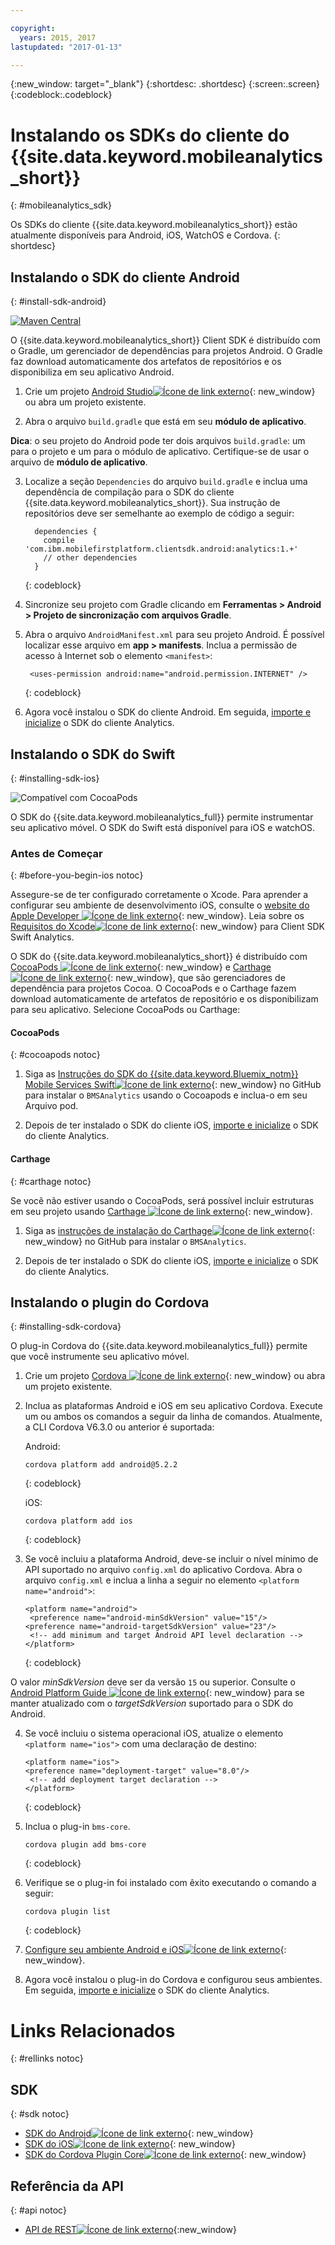 ```yaml
---

copyright:
  years: 2015, 2017
lastupdated: "2017-01-13"

---
```

{:new_window: target="_blank"}
{:shortdesc: .shortdesc}
{:screen:.screen}
{:codeblock:.codeblock}

# Instalando os SDKs do cliente do {{site.data.keyword.mobileanalytics_short}}
{: #mobileanalytics_sdk}

Os SDKs do cliente {{site.data.keyword.mobileanalytics_short}} estão atualmente disponíveis para Android, iOS, WatchOS e Cordova.
{: shortdesc}

## Instalando o SDK do cliente Android
{: #install-sdk-android}

[![Maven Central](https://maven-badges.herokuapp.com/maven-central/com.ibm.mobilefirstplatform.clientsdk.android/analytics/badge.svg)](https://maven-badges.herokuapp.com/maven-central/com.ibm.mobilefirstplatform.clientsdk.android/analytics)

O {{site.data.keyword.mobileanalytics_short}} Client SDK é distribuído com o Gradle, um gerenciador de dependências para projetos Android. O Gradle faz download automaticamente dos artefatos de repositórios e os disponibiliza em seu aplicativo Android.

1. Crie um projeto [Android Studio![Ícone de link externo](../../icons/launch-glyph.svg "Ícone de link externo")](http://developer.android.com/sdk/index.html){: new_window} ou abra um projeto existente.

2. Abra o arquivo `build.gradle` que está em seu **módulo de aplicativo**.

  **Dica**: o seu projeto do Android pode ter dois arquivos `build.gradle`: um para o projeto e um para o módulo de aplicativo. Certifique-se de usar o arquivo de **módulo de aplicativo**.

3. Localize a seção `Dependencies` do arquivo `build.gradle` e inclua uma dependência de compilação para o SDK do cliente {{site.data.keyword.mobileanalytics_short}}. Sua instrução de repositórios deve ser semelhante ao exemplo de código a seguir:

	```
      dependencies {
        compile 'com.ibm.mobilefirstplatform.clientsdk.android:analytics:1.+'
    	// other dependencies  
      }
  	```
  	{: codeblock}

4. Sincronize seu projeto com Gradle clicando em **Ferramentas &gt; Android &gt; Projeto de sincronização com arquivos Gradle**.

5. Abra o arquivo `AndroidManifest.xml` para seu projeto Android. É possível localizar esse arquivo em **app > manifests**. Inclua a permissão de acesso à Internet sob o elemento `<manifest>`:

	```
	 <uses-permission android:name="android.permission.INTERNET" />
   ```
   {: codeblock}
   
6. Agora você instalou o SDK do cliente Android. Em seguida, [importe e inicialize](sdk.html#initalize-ma-sdk) o SDK do cliente Analytics.   

## Instalando o SDK do Swift
{: #installing-sdk-ios}

![Compatível com CocoaPods](https://img.shields.io/cocoapods/v/BMSAnalytics.svg)

O SDK do {{site.data.keyword.mobileanalytics_full}} permite instrumentar seu aplicativo móvel. O SDK do Swift está disponível para iOS e watchOS.

### Antes de Começar
{: #before-you-begin-ios notoc}

Assegure-se de ter configurado corretamente o Xcode. Para aprender a configurar seu ambiente de desenvolvimento iOS, consulte o [website do Apple Developer ![Ícone de link externo](../../icons/launch-glyph.svg "Ícone de link externo")](https://developer.apple.com/support/xcode/){: new_window}. Leia sobre os [Requisitos do Xcode![Ícone de link externo](../../icons/launch-glyph.svg "Ícone de link externo")](https://github.com/ibm-bluemix-mobile-services/bms-clientsdk-swift-analytics/tree/development#requirements){: new_window} para Client SDK Swift Analytics.

O SDK do {{site.data.keyword.mobileanalytics_short}} é distribuído com [CocoaPods ![Ícone de link externo](../../icons/launch-glyph.svg "Ícone de link externo")](https://cocoapods.org/){: new_window} e [Carthage ![Ícone de link externo](../../icons/launch-glyph.svg "Ícone de link externo")](https://github.com/Carthage/Carthage#getting-started){: new_window}, que são gerenciadores de dependência para projetos Cocoa. O CocoaPods e o Carthage fazem download automaticamente de artefatos de repositório e os disponibilizam para seu aplicativo. Selecione CocoaPods ou Carthage:

#### CocoaPods
{: #cocoapods notoc}

1. Siga as [Instruções do SDK do {{site.data.keyword.Bluemix_notm}} Mobile Services Swift![Ícone de link externo](../../icons/launch-glyph.svg "Ícone de linkexterno")](https://github.com/ibm-bluemix-mobile-services/bms-clientsdk-swift-analytics/tree/development#cocoapods){: new_window} no GitHub para instalar o `BMSAnalytics` usando o Cocoapods e inclua-o em seu Arquivo pod. 

	
2. Depois de ter instalado o SDK do cliente iOS, [importe e inicialize](sdk.html#initalize-ma-sdk) o SDK do cliente Analytics.   

#### Carthage
{: #carthage notoc}

Se você não estiver usando o CocoaPods, será possível incluir estruturas em seu projeto usando [Carthage ![Ícone de link externo](../../icons/launch-glyph.svg "Ícone de link externo")](https://github.com/Carthage/Carthage#if-youre-building-for-ios-tvos-or-watchos){: new_window}.

1. Siga as [instruções de instalação do Carthage![Ícone de link externo](../../icons/launch-glyph.svg "Ícone de link externo")](https://github.com/ibm-bluemix-mobile-services/bms-clientsdk-swift-analytics/tree/development#carthage){: new_window} no
GitHub para instalar o `BMSAnalytics`.

2. Depois de ter instalado o SDK do cliente iOS, [importe e inicialize](sdk.html#initalize-ma-sdk) o SDK do cliente Analytics.

## Instalando o plugin do Cordova
{: #installing-sdk-cordova}

O plug-in Cordova do {{site.data.keyword.mobileanalytics_full}} permite que você instrumente seu aplicativo móvel. 

1. Crie um projeto [Cordova ![Ícone de link externo](../../icons/launch-glyph.svg "Ícone de link externo")](http://cordova.apache.org/#getstarted){: new_window} ou abra um projeto existente.

2. Inclua as plataformas Android e iOS em seu aplicativo Cordova. Execute um ou ambos os comandos a seguir da linha de comandos. Atualmente, a CLI Cordova V6.3.0 ou anterior é suportada:
   
   Android:

	 ```
	 cordova platform add android@5.2.2
	 ```
	 {: codeblock}
	
   iOS:
   	
	```
	cordova platform add ios
	```
   {: codeblock}
	
3. Se você incluiu a plataforma Android, deve-se incluir o nível mínimo de API suportado no arquivo `config.xml` do aplicativo Cordova. Abra o arquivo `config.xml` e inclua a linha a seguir no elemento `<platform name="android">`:

	```
	<platform name="android">  
  	 <preference name="android-minSdkVersion" value="15"/>
  	<preference name="android-targetSdkVersion" value="23"/>
  	 <!-- add minimum and target Android API level declaration -->
  	</platform>
	```
   {: codeblock}

 O valor *minSdkVersion* deve ser da versão `15` ou superior. Consulte o [Android Platform Guide ![Ícone de link externo](../../icons/launch-glyph.svg "Ícone de link externo")](https://cordova.apache.org/docs/en/latest/guide/platforms/android/){: new_window} para se
manter atualizado com o *targetSdkVersion* suportado para o SDK do Android.

4. Se você incluiu o sistema operacional iOS, atualize o elemento `<platform name="ios">` com uma declaração de destino:

	```
	<platform name="ios">
    <preference name="deployment-target" value="8.0"/>
     <!-- add deployment target declaration -->
  	</platform>
	```
	{: codeblock}

5. Inclua o plug-in `bms-core`.
 	
	 ```
	 cordova plugin add bms-core
	 ```
	 {: codeblock}

6. Verifique se o plug-in foi instalado com êxito executando o comando a seguir:
	
	```
	cordova plugin list
	```
	{: codeblock}
	
7. [Configure seu ambiente Android e iOS![Ícone de link externo](../../icons/launch-glyph.svg "Ícone de link externo")](https://www.npmjs.com/package/bms-core#4-configuring-your-platform){: new_window}.

8. Agora você instalou o plug-in do Cordova e configurou seus ambientes. Em seguida, [importe e inicialize](sdk.html#initalize-ma-sdk) o SDK do cliente Analytics.

# Links Relacionados
{: #rellinks notoc}

## SDK
{: #sdk notoc}
* [SDK do Android![Ícone de link externo](../../icons/launch-glyph.svg "Ícone de link externo")](https://github.com/ibm-bluemix-mobile-services/bms-clientsdk-android-analytics){: new_window}  
* [SDK do iOS![Ícone de link externo](../../icons/launch-glyph.svg "Ícone de link externo")](https://github.com/ibm-bluemix-mobile-services/bms-clientsdk-swift-analytics){: new_window}
* [SDK do Cordova Plugin Core![Ícone de link externo](../../icons/launch-glyph.svg "Ícone de link externo")](https://www.npmjs.com/package/bms-core){: new_window}

## Referência da API
{: #api notoc}
* [API de REST![Ícone de link externo](../../icons/launch-glyph.svg "Ícone de link externo")](https://mobile-analytics-dashboard.{DomainName}/analytics-service/){:new_window}

